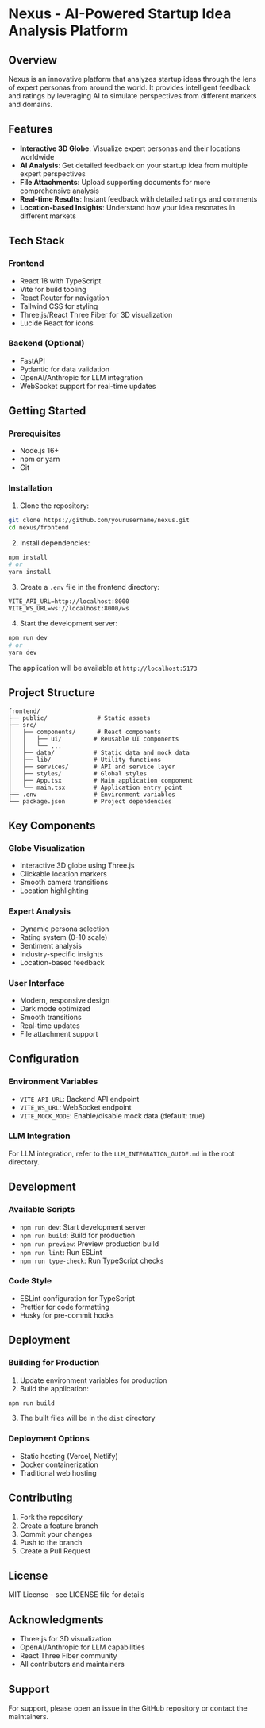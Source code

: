 # Nexus - AI-Powered Startup Idea Analysis Platform

## Overview

Nexus is an innovative platform that analyzes startup ideas through the lens of expert personas from around the world. It provides intelligent feedback and ratings by leveraging AI to simulate perspectives from different markets and domains.

## Features

- **Interactive 3D Globe**: Visualize expert personas and their locations worldwide
- **AI Analysis**: Get detailed feedback on your startup idea from multiple expert perspectives
- **File Attachments**: Upload supporting documents for more comprehensive analysis
- **Real-time Results**: Instant feedback with detailed ratings and comments
- **Location-based Insights**: Understand how your idea resonates in different markets

## Tech Stack

### Frontend
- React 18 with TypeScript
- Vite for build tooling
- React Router for navigation
- Tailwind CSS for styling
- Three.js/React Three Fiber for 3D visualization
- Lucide React for icons

### Backend (Optional)
- FastAPI
- Pydantic for data validation
- OpenAI/Anthropic for LLM integration
- WebSocket support for real-time updates

## Getting Started

### Prerequisites

- Node.js 16+
- npm or yarn
- Git

### Installation

1. Clone the repository:
```bash
git clone https://github.com/yourusername/nexus.git
cd nexus/frontend
```

2. Install dependencies:
```bash
npm install
# or
yarn install
```

3. Create a `.env` file in the frontend directory:
```env
VITE_API_URL=http://localhost:8000
VITE_WS_URL=ws://localhost:8000/ws
```

4. Start the development server:
```bash
npm run dev
# or
yarn dev
```

The application will be available at `http://localhost:5173`

## Project Structure

```
frontend/
├── public/              # Static assets
├── src/
│   ├── components/      # React components
│   │   ├── ui/         # Reusable UI components
│   │   └── ...
│   ├── data/           # Static data and mock data
│   ├── lib/            # Utility functions
│   ├── services/       # API and service layer
│   ├── styles/         # Global styles
│   ├── App.tsx         # Main application component
│   └── main.tsx        # Application entry point
├── .env                # Environment variables
└── package.json        # Project dependencies
```

## Key Components

### Globe Visualization
- Interactive 3D globe using Three.js
- Clickable location markers
- Smooth camera transitions
- Location highlighting

### Expert Analysis
- Dynamic persona selection
- Rating system (0-10 scale)
- Sentiment analysis
- Industry-specific insights
- Location-based feedback

### User Interface
- Modern, responsive design
- Dark mode optimized
- Smooth transitions
- Real-time updates
- File attachment support

## Configuration

### Environment Variables

- `VITE_API_URL`: Backend API endpoint
- `VITE_WS_URL`: WebSocket endpoint
- `VITE_MOCK_MODE`: Enable/disable mock data (default: true)

### LLM Integration

For LLM integration, refer to the `LLM_INTEGRATION_GUIDE.md` in the root directory.

## Development

### Available Scripts

- `npm run dev`: Start development server
- `npm run build`: Build for production
- `npm run preview`: Preview production build
- `npm run lint`: Run ESLint
- `npm run type-check`: Run TypeScript checks

### Code Style

- ESLint configuration for TypeScript
- Prettier for code formatting
- Husky for pre-commit hooks

## Deployment

### Building for Production

1. Update environment variables for production
2. Build the application:
```bash
npm run build
```

3. The built files will be in the `dist` directory

### Deployment Options

- Static hosting (Vercel, Netlify)
- Docker containerization
- Traditional web hosting

## Contributing

1. Fork the repository
2. Create a feature branch
3. Commit your changes
4. Push to the branch
5. Create a Pull Request

## License

MIT License - see LICENSE file for details

## Acknowledgments

- Three.js for 3D visualization
- OpenAI/Anthropic for LLM capabilities
- React Three Fiber community
- All contributors and maintainers

## Support

For support, please open an issue in the GitHub repository or contact the maintainers.